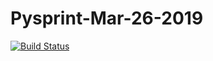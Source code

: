 # Pysprint-Mar-26-2019

[![Build Status](https://travis-ci.org/MarcoGorelli/Pysprint-Mar-26-2019.svg?branch=master)](https://travis-ci.org/MarcoGorelli/Pysprint-Mar-26-2019)

